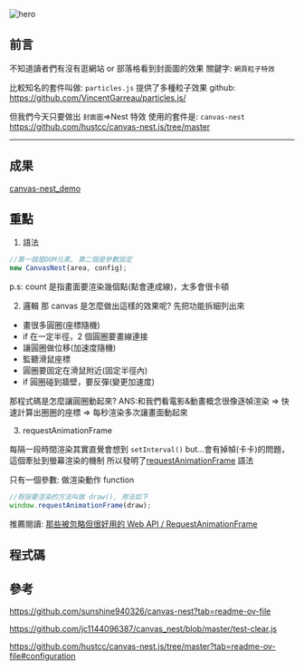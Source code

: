 ![hero](https://drive.google.com/thumbnail?id=1hjW_C-J0amum_jofAwbIAK68V_h5RS0W&sz=w1366)

## 前言

不知道讀者們有沒有逛網站 or 部落格看到封面圖的效果
關鍵字: `網頁粒子特效`

比較知名的套件叫做: `particles.js`
提供了多種粒子效果
github: https://github.com/VincentGarreau/particles.js/

但我們今天只要做出 `封面圖`=>Nest 特效
使用的套件是: `canvas-nest`
https://github.com/hustcc/canvas-nest.js/tree/master

---

## 成果

[canvas-nest_demo](https://dpes8693.github.io/ithome-2024-ironman/day24/canvas-nest.html)

## 重點

1. 語法

```js
//第一個是DOM元素, 第二個是參數設定
new CanvasNest(area, config);
```

p.s: count 是指畫面要渲染幾個點(點會連成線)，太多會很卡頓

2. 邏輯
   那 canvas 是怎麼做出這樣的效果呢?
   先把功能拆細列出來

- 畫很多圓圈(座標隨機)
- if 在一定半徑，2 個圓圈要畫線連接
- 讓圓圈做位移(加速度隨機)
- 監聽滑鼠座標
- 圓圈要固定在滑鼠附近(固定半徑內)
- if 圓圈碰到牆壁，要反彈(變更加速度)

那程式碼是怎麼讓圓圈動起來?
ANS:和我們看電影&動畫概念很像逐幀渲染 => 快速計算出圈圈的座標 => 每秒渲染多次讓畫面動起來

3. requestAnimationFrame

每隔一段時間渲染其實直覺會想到 `setInterval()`
but...會有掉幀(卡卡)的問題，這個牽扯到螢幕渲染的機制
所以發明了[requestAnimationFrame](https://developer.mozilla.org/zh-TW/docs/Web/API/Window/requestAnimationFrame) 語法

只有一個參數: 做渲染動作 function

```js
//假設要渲染的方法叫做 draw(), 用法如下
window.requestAnimationFrame(draw);
```

推薦閱讀: [那些被忽略但很好用的 Web API / RequestAnimationFrame](https://ithelp.ithome.com.tw/articles/10267420)

## 程式碼

## 參考

https://github.com/sunshine940326/canvas-nest?tab=readme-ov-file

https://github.com/jc1144096387/canvas_nest/blob/master/test-clear.js

https://github.com/hustcc/canvas-nest.js/tree/master?tab=readme-ov-file#configuration

